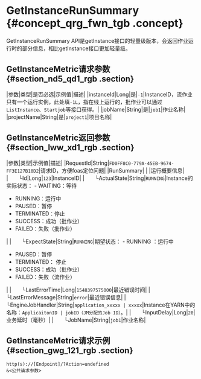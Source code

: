 # GetInstanceRunSummary {#concept_qrg_fwn_tgb .concept}

GetInstanceRunSummary API是getInstance接口的轻量级版本，会返回作业运行时的部分信息，相比getInstance接口更加轻量级。

## GetInstanceMetric请求参数 {#section_nd5_qd1_rgb .section}

|参数|类型|是否必选|示例值|描述|
|instanceId|Long|是|`-1`|InstanceID，流作业只有一个运行实例，此处填`-1L`，指在线上运行的，批作业可以通过`ListInstance`、`Startjob`等接口获得。|
|jobName|String|是|`job1`|作业名称|
|projectName|String|是|`project1`|项目名称|

## GetInstanceMetric返回参数 {#section_lww_xd1_rgb .section}

|参数|类型|示例值|描述|
|RequestId|String|`FD0FF8C0-779A-45EB-9674-FF3E127B10D2`|请求ID，方便foas定位问题|
|RunSummary| | |运行概要信息|
|  └Id|Long|`123`|InstanceID|
|  └ActualState|String|`RUNNING`|Instance的实际状态： -   WAITING：等待
-   RUNNING：运行中
-   PAUSED：暂停
-   TERMINATED：停止
-   SUCCESS：成功（批作业）
-   FAILED：失败（批作业）

|
|  └ExpectState|String|`RUNNING`|期望状态： -   RUNNING ：运行中
-   PAUSED：暂停
-   TERMINATED： 停止
-   SUCCESS：成功（批作业）
-   FAILED：失败（流作业）

|
|  └LastErrorTime|Long|`1548397575000`|最近错误时间|
|  └LastErrorMessage|String|`error`|最近错误信息|
|  └EngineJobHandler|String|`application_xxxxx | xxxxx`|Instance在YARN中的名称：`ApplicaitonID | jobID（JM分配的Job ID）`。|
|  └InputDelay|Long|`20`|业务延时（毫秒）|
|  └JobName|String|`job1`|作业名称|

## GetInstanceMetric请求示例 {#section_gwg_121_rgb .section}

```
http(s)://[Endpoint]/?Action=undefined
&<公共请求参数>
```

